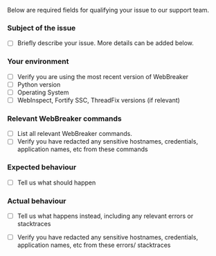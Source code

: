 Below are required fields for qualifying your issue to our support team.

### Subject of the issue
- [ ] Briefly describe your issue. More details can be added below.

### Your environment
- [ ] Verify you are using the most recent version of WebBreaker
- [ ] Python version
- [ ] Operating System
- [ ] WebInspect, Fortify SSC, ThreadFix versions (if relevant)

### Relevant WebBreaker commands
- [ ] List all relevant WebBreaker commands.
- [ ] Verify you have redacted any sensitive hostnames, credentials, application names, etc from these commands

### Expected behaviour
- [ ] Tell us what should happen

### Actual behaviour
- [ ] Tell us what happens instead, including any relevant errors or stacktraces
- [ ] Verify you have redacted any sensitive hostnames, credentials, application names, etc from these errors/ stacktraces

